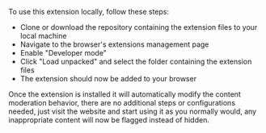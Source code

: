 To use this extension locally, follow these steps:

- Clone or download the repository containing the extension files to your local machine
- Navigate to the browser's extensions management page
- Enable "Developer mode" 
- Click "Load unpacked" and select the folder containing the extension files
- The extension should now be added to your browser

Once the extension is installed it will automatically modify the content moderation behavior, there are no additional steps or configurations needed, just visit the website and start using it as you normally would, any inappropriate content will now be flagged instead of hidden.
